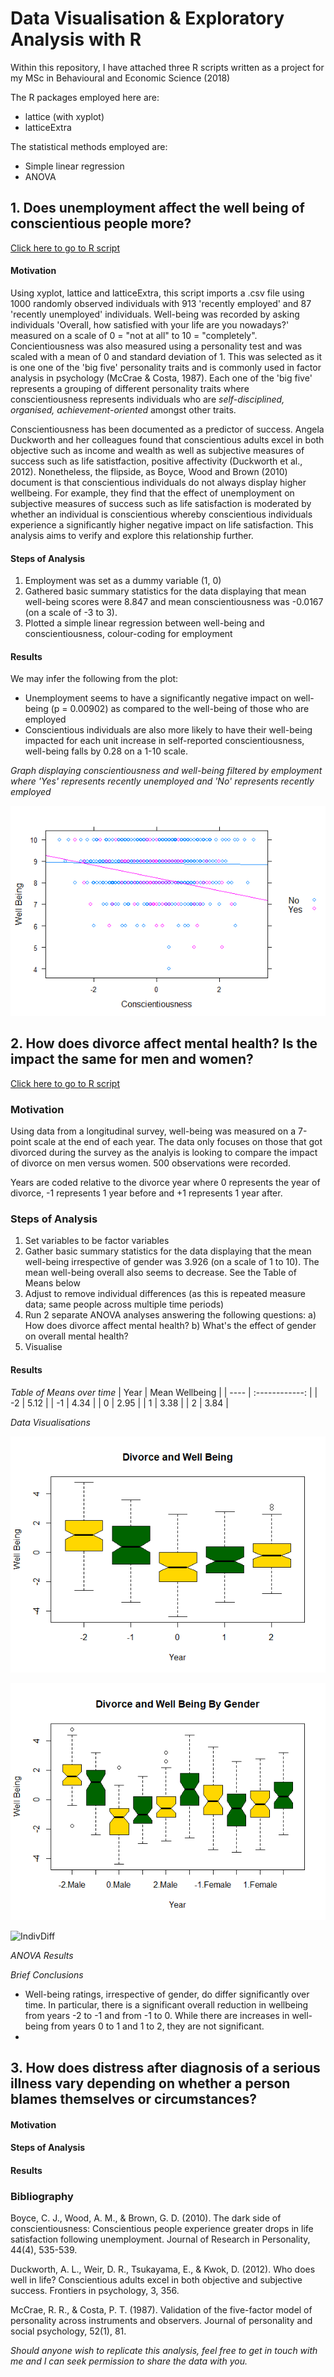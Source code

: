 # Data Visualisation & Exploratory Analysis with R 

Within this repository, I have attached three R scripts written as a project for my MSc in Behavioural and Economic Science (2018)

The R packages employed here are:
* lattice (with xyplot)
* latticeExtra

The statistical methods employed are: 
* Simple linear regression 
* ANOVA

## 1. Does unemployment affect the well being of conscientious people more? 

[Click here to go to R script](https://github.com/trisharjani/R_codes/blob/master/Question1.R)

#### Motivation ####
Using xyplot, lattice and latticeExtra, this script imports a .csv file using 1000 randomly observed individuals with 913 'recently employed' and 87 'recently unemployed' individuals. Well-being was recorded by asking individuals 'Overall, how satisfied with your life are you nowadays?' measured on a scale of 0 = "not at all" to 10 = "completely". Concientiousness was also measured using a personality test and was scaled with a mean of 0 and standard deviation of 1. This was selected as it is one one of the 'big five' personality traits and is commonly used in factor analysis in psychology (McCrae & Costa, 1987). Each one of the 'big five' represents a grouping of different personality traits where conscientiousness represents individuals who are _self-disciplined, organised, achievement-oriented_ amongst other traits. 

Conscientiousness has been documented as a predictor of success. Angela Duckworth and her colleagues found that conscientious adults excel in both objective such as income and wealth as well as subjective measures of success such as life satistfaction, positive affectivity (Duckworth et al., 2012). Nonetheless, the flipside, as Boyce, Wood and Brown (2010) document is that conscientious individuals do not always display higher wellbeing. For example, they find that the effect of unemployment on subjective measures of success such as life satisfaction is moderated by whether an individual is conscientious whereby conscientious individuals experience a significantly higher negative impact on life satisfaction. This analysis aims to verify and explore this relationship further.   

#### Steps of Analysis #### 
1. Employment was set as a dummy variable (1, 0)
2. Gathered basic summary statistics for the data displaying that mean well-being scores were 8.847 and mean conscientiousness was -0.0167 (on a scale of -3 to 3). 
3. Plotted a simple linear regression between well-being and conscientiousness, colour-coding for employment

#### Results ####
We may infer the following from the plot:
* Unemployment seems to have a significantly negative impact on well-being (p = 0.00902) as compared to the well-being of those who are employed 
* Conscientious individuals are also more likely to have their well-being impacted for each unit increase in self-reported conscientiousness, well-being falls by 0.28 on a 1-10 scale. 

*Graph displaying conscientiousness and well-being filtered by employment where 'Yes' represents recently unemployed and 'No' represents recently employed*

![Graph](https://github.com/trisharjani/R_codes/blob/master/images/Rplot.png)

## 2. How does divorce affect mental health? Is the impact the same for men and women? 

[Click here to go to R script](https://github.com/trisharjani/R_codes/blob/master/Question2.R)

### Motivation ####
Using data from a longitudinal survey, well-being was measured on a 7-point scale at the end of each year. The data only focuses on those that got divorced during the survey as the analyis is looking to compare the impact of divorce on men versus women. 500 observations were recorded.

Years are coded relative to the divorce year where 0 represents the year of divorce, -1 represents 1 year before and +1 represents 1 year after. 

### Steps of Analysis #### 
1. Set variables to be factor variables 
2. Gather basic summary statistics for the data displaying that the mean well-being irrespective of gender was 3.926 (on a scale of 1 to 10). The mean well-being overall also seems to decrease. See the Table of Means below 
3. Adjust to remove individual differences (as this is repeated measure data; same people across multiple time periods) 
4. Run 2 separate ANOVA analyses answering the following questions: 
    a) How does divorce affect mental health?
    b) What's the effect of gender on overall mental health? 
5. Visualise

#### Results #### 
*Table of Means over time* 
| Year | Mean Wellbeing |
| ---- | :------------: |
|  -2  |      5.12      |
|  -1  |      4.34      |
|   0  |      2.95      | 
|   1  |      3.38      |
|   2  |      3.84      |

_Data Visualisations_ 

![Boxplot1](https://github.com/trisharjani/R_codes/blob/master/images/Rplot02.png)

![Boxplot2](https://github.com/trisharjani/R_codes/blob/master/images/Rplot03.png)

![IndivDiff]()

_ANOVA Results_  


_Brief Conclusions_
* Well-being ratings, irrespective of gender, do differ significantly over time. In particular, there is a significant overall reduction in wellbeing from years -2 to -1 and from -1 to 0. While there are increases in well-being from years 0 to 1 and 1 to 2, they are not significant. 
* 

## 3. How does distress after diagnosis of a serious illness vary depending on whether a person blames themselves or circumstances? 

#### Motivation #### 


#### Steps of Analysis ####


#### Results #### 


### Bibliography ### 

Boyce, C. J., Wood, A. M., & Brown, G. D. (2010). The dark side of conscientiousness: Conscientious people experience greater drops in life satisfaction following unemployment. Journal of Research in Personality, 44(4), 535-539.

Duckworth, A. L., Weir, D. R., Tsukayama, E., & Kwok, D. (2012). Who does well in life? Conscientious adults excel in both objective and subjective success. Frontiers in psychology, 3, 356.

McCrae, R. R., & Costa, P. T. (1987). Validation of the five-factor model of personality across instruments and observers. Journal of personality and social psychology, 52(1), 81.

*Should anyone wish to replicate this analysis, feel free to get in touch with me and I can seek permission to share the data with you.*
